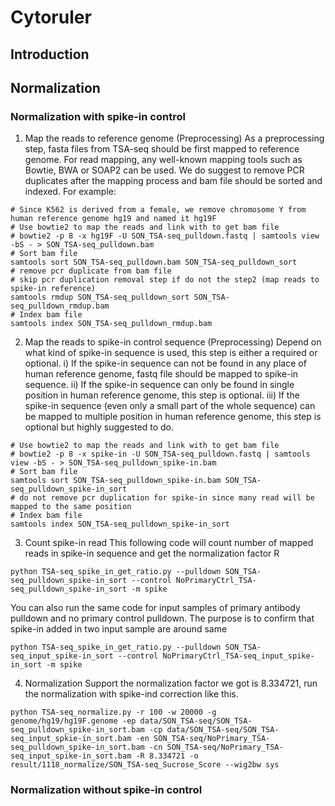 # Cytoruler

## Introduction


## Normalization

### Normalization with spike-in control
1. Map the reads to reference genome (Preprocessing)
As a preprocessing step, fasta files from TSA-seq should be first mapped to reference genome. For read mapping, any well-known mapping tools such as Bowtie, BWA or SOAP2 can be used. We do suggest to remove PCR duplicates after the mapping process and bam file should be sorted and indexed. For example:
```shell
# Since K562 is derived from a female, we remove chromosome Y from human reference genome hg19 and named it hg19F
# Use bowtie2 to map the reads and link with to get bam file
# bowtie2 -p 8 -x hg19F -U SON_TSA-seq_pulldown.fastq | samtools view -bS - > SON_TSA-seq_pulldown.bam
# Sort bam file
samtools sort SON_TSA-seq_pulldown.bam SON_TSA-seq_pulldown_sort
# remove pcr duplicate from bam file
# skip pcr duplication removal step if do not the step2 (map reads to spike-in reference)
samtools rmdup SON_TSA-seq_pulldown_sort SON_TSA-seq_pulldown_rmdup.bam
# Index bam file
samtools index SON_TSA-seq_pulldown_rmdup.bam
```

2. Map the reads to spike-in control sequence (Preprocessing)
Depend on what kind of spike-in sequence is used, this step is either a required or optional. i) If the spike-in sequence can not be found in any place of human reference genome, fastq file should be mapped to spike-in sequence. ii) If the spike-in sequence can only be found in single position in human reference genome, this step is optional. iii) If the spike-in sequence (even only a small part of the whole sequence) can be mapped to multiple position in human reference genome, this step is optional but highly suggested to do.
```shell
# Use bowtie2 to map the reads and link with to get bam file
# bowtie2 -p 8 -x spike-in -U SON_TSA-seq_pulldown.fastq | samtools view -bS - > SON_TSA-seq_pulldown_spike-in.bam
# Sort bam file
samtools sort SON_TSA-seq_pulldown_spike-in.bam SON_TSA-seq_pulldown_spike-in_sort
# do not remove pcr duplication for spike-in since many read will be mapped to the same position
# Index bam file
samtools index SON_TSA-seq_pulldown_spike-in_sort

```

3. Count spike-in read
This following code will count number of mapped reads in spike-in sequence and get the normalization factor R
```shell
python TSA-seq_spike_in_get_ratio.py --pulldown SON_TSA-seq_pulldown_spike-in_sort --control NoPrimaryCtrl_TSA-seq_pulldown_spike-in_sort -m spike 
```
You can also run the same code for input samples of primary antibody pulldown and no primary control pulldown. The purpose is to confirm that spike-in added in two input sample are around same
```shell
python TSA-seq_spike_in_get_ratio.py --pulldown SON_TSA-seq_input_spike-in_sort --control NoPrimaryCtrl_TSA-seq_input_spike-in_sort -m spike 
```

4. Normalization
Support the normalization factor we got is 8.334721, run the normalization with spike-ind correction like this.
```shell
python TSA-seq_normalize.py -r 100 -w 20000 -g genome/hg19/hg19F.genome -ep data/SON_TSA-seq/SON_TSA-seq_pulldown_spike-in_sort.bam -cp data/SON_TSA-seq/SON_TSA-seq_input_spkie-in_sort.bam -en SON_TSA-seq/NoPrimary_TSA-seq_pulldown_spike-in_sort.bam -cn SON_TSA-seq/NoPrimary_TSA-seq_input_spike-in_sort.bam -R 8.334721 -o result/1118_normalize/SON_TSA-seq_Sucrose_Score --wig2bw sys
```

### Normalization without spike-in control

